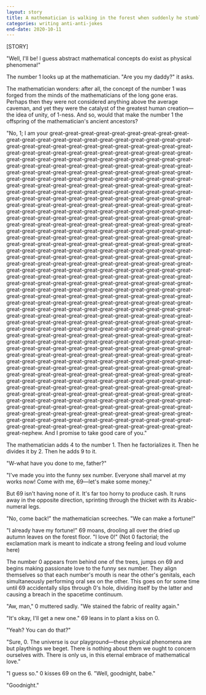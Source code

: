 ```yaml
---
layout: story
title: A mathematician is walking in the forest when suddenly he stumbles upon the number 1.
categories: writing anti-anti-jokes
end-date: 2020-10-11
---
```


[STORY]

"Well, I'll be! I guess abstract mathematical concepts do exist as physical phenomena!"

The number 1 looks up at the mathematician. "Are you my daddy?" it asks.

The mathematician wonders: after all, the concept of the number 1 was forged from the minds of the mathematicians of the long gone eras. Perhaps then they were not considered anything above the average caveman, and yet they were the catalyst of the greatest human creation—the idea of unity, of 1-ness. And so, would that make the number 1 the offspring of the mathematician's ancient ancestors?

"No, 1; I am your great-great-great-great-great-great-great-great-great-great-great-great-great-great-great-great-great-great-great-great-great-great-great-great-great-great-great-great-great-great-great-great-great-great-great-great-great-great-great-great-great-great-great-great-great-great-great-great-great-great-great-great-great-great-great-great-great-great-great-great-great-great-great-great-great-great-great-great-great-great-great-great-great-great-great-great-great-great-great-great-great-great-great-great-great-great-great-great-great-great-great-great-great-great-great-great-great-great-great-great-great-great-great-great-great-great-great-great-great-great-great-great-great-great-great-great-great-great-great-great-great-great-great-great-great-great-great-great-great-great-great-great-great-great-great-great-great-great-great-great-great-great-great-great-great-great-great-great-great-great-great-great-great-great-great-great-great-great-great-great-great-great-great-great-great-great-great-great-great-great-great-great-great-great-great-great-great-great-great-great-great-great-great-great-great-great-great-great-great-great-great-great-great-great-great-great-great-great-great-great-great-great-great-great-great-great-great-great-great-great-great-great-great-great-great-great-great-great-great-great-great-great-great-great-great-great-great-great-great-great-great-great-great-great-great-great-great-great-great-great-great-great-great-great-great-great-great-great-great-great-great-great-great-great-great-great-great-great-great-great-great-great-great-great-great-great-great-great-great-great-great-great-great-great-great-great-great-great-great-great-great-great-great-great-great-great-great-great-great-great-great-great-great-great-great-great-great-great-great-great-great-great-great-great-great-great-great-great-great-great-great-great-great-great-great-great-great-great-great-great-great-great-great-great-great-great-great-great-great-great-great-great-great-great-great-great-great-great-great-great-great-great-great-great-great-great-great-great-great-great-great-great-great-great-great-great-great-great-great-great-great-great-great-great-great-great-great-great-great-great-great-great-great-great-great-great-great-great-great-great-great-great-great-great-great-great-great-great-great-great-great-great-great-great-great-great-great-great-great-great-great-great-great-great-great-great-great-great-great-great-great-great-great-great-great-great-great-great-great-great-great-great-great-great-great-great-great-great-great-great-great-great-great-great-great-great-great-great-great-great-great-great-great-great-great-great-great-great-great-great-great-great-great-great-great-great-great-great-great-great-great-great-great-great-great-great-great-great-great-great-great-great-great-great-great-great-great-great-great-great-great-great-great-great-great-great-great-great-great-great-great-great-great-great-great-great-great-great-great-great-great-great-great-great-great-great-great-great-great-great-great-great-great-great-great-great-great-great-great-great-great-great-great-great-great-great-great-great-great-great-great-great-great-great-great-great-great-great-great-great-great-great-great-great-great-great-great-great-great-great-nephew. And I promise to take good care of you."

The mathematician adds 4 to the number 1. Then he factorializes it. Then he divides it by 2. Then he adds 9 to it.

"W-what have you done to me, father?"

"I've made you into the funny sex number. Everyone shall marvel at my works now! Come with me, 69—let's make some money."

But 69 isn't having none of it. It's far too horny to produce cash. It runs away in the opposite direction, sprinting through the thicket with its Arabic-numeral legs.

"No, come back!" the mathematician screeches. "We can make a fortune!"

"I already have my fortune!" 69 moans, drooling all over the dried up autumn leaves on the forest floor. "I love 0!" (Not 0 factorial; the exclamation mark is meant to indicate a strong feeling and loud volume here)

The number 0 appears from behind one of the trees, jumps on 69 and begins making passionate love to the funny sex number. They align themselves so that each number's mouth is near the other's genitals, each simultaneously performing oral sex on the other. This goes on for some time until 69 accidentally slips through 0's hole, dividing itself by the latter and causing a breach in the spacetime continuum.

"Aw, man," 0 muttered sadly. "We stained the fabric of reality again."

"It's okay, I'll get a new one." 69 leans in to plant a kiss on 0.

"Yeah? You can do that?"

"Sure, 0. The universe is our playground—these physical phenomena are but playthings we beget. There is nothing about them we ought to concern ourselves with. There is only us, in this eternal embrace of mathematical love."

"I guess so." 0 kisses 69 on the 6. "Well, goodnight, babe."

"Goodnight."